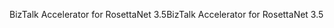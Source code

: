 <span data-ttu-id="bdfe5-101">BizTalk Accelerator for RosettaNet 3.5</span><span class="sxs-lookup"><span data-stu-id="bdfe5-101">BizTalk Accelerator for RosettaNet 3.5</span></span>
